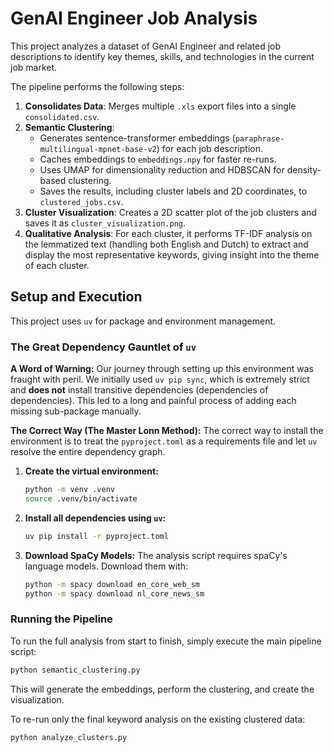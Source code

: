 # GenAI Engineer Job Analysis

This project analyzes a dataset of GenAI Engineer and related job descriptions to identify key themes, skills, and technologies in the current job market.

The pipeline performs the following steps:

1.  **Consolidates Data**: Merges multiple `.xls` export files into a single `consolidated.csv`.
2.  **Semantic Clustering**:
    - Generates sentence-transformer embeddings (`paraphrase-multilingual-mpnet-base-v2`) for each job description.
    - Caches embeddings to `embeddings.npy` for faster re-runs.
    - Uses UMAP for dimensionality reduction and HDBSCAN for density-based clustering.
    - Saves the results, including cluster labels and 2D coordinates, to `clustered_jobs.csv`.
3.  **Cluster Visualization**: Creates a 2D scatter plot of the job clusters and saves it as `cluster_visualization.png`.
4.  **Qualitative Analysis**: For each cluster, it performs TF-IDF analysis on the lemmatized text (handling both English and Dutch) to extract and display the most representative keywords, giving insight into the theme of each cluster.

## Setup and Execution

This project uses `uv` for package and environment management.

### The Great Dependency Gauntlet of `uv`

**A Word of Warning:** Our journey through setting up this environment was fraught with peril. We initially used `uv pip sync`, which is extremely strict and **does not** install transitive dependencies (dependencies of dependencies). This led to a long and painful process of adding each missing sub-package manually.

**The Correct Way (The Master Lonn Method):**
The correct way to install the environment is to treat the `pyproject.toml` as a requirements file and let `uv` resolve the entire dependency graph.

1.  **Create the virtual environment:**
    ```bash
    python -m venv .venv
    source .venv/bin/activate
    ```
2.  **Install all dependencies using `uv`:**
    ```bash
    uv pip install -r pyproject.toml
    ```
3.  **Download SpaCy Models:**
    The analysis script requires spaCy's language models. Download them with:
    ```bash
    python -m spacy download en_core_web_sm
    python -m spacy download nl_core_news_sm
    ```

### Running the Pipeline

To run the full analysis from start to finish, simply execute the main pipeline script:

```bash
python semantic_clustering.py
```

This will generate the embeddings, perform the clustering, and create the visualization.

To re-run only the final keyword analysis on the existing clustered data:

```bash
python analyze_clusters.py
```
